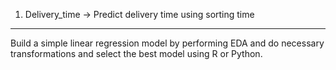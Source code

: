 1) Delivery_time -> Predict delivery time using sorting time 


------------------------------------------------------------

Build a simple linear regression model by performing EDA and do necessary transformations and select the best model using R or Python.
